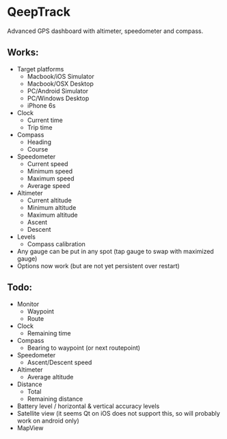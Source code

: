 # QeepTrack
Advanced GPS dashboard with altimeter, speedometer and compass.

## Works: ##
 * Target platforms
   * Macbook/iOS Simulator
   * Macbook/OSX Desktop
   * PC/Android Simulator
   * PC/Windows Desktop
   * iPhone 6s
 * Clock
   * Current time
   * Trip time
 * Compass
   * Heading
   * Course
 * Speedometer
   * Current speed
   * Minimum speed
   * Maximum speed
   * Average speed
 * Altimeter
   * Current altitude
   * Minimum altitude
   * Maximum altitude
   * Ascent
   * Descent
 * Levels
   * Compass calibration 
 * Any gauge can be put in any spot (tap gauge to swap with maximized gauge)
 * Options now work (but are not yet persistent over restart)

## Todo: ##
 * Monitor
   * Waypoint
   * Route
 * Clock
   * Remaining time
 * Compass
   * Bearing to waypoint (or next routepoint)
 * Speedometer
   * Ascent/Descent speed
 * Altimeter
   * Average altitude
 * Distance
   * Total
   * Remaining distance
 * Battery level / horizontal & vertical accuracy levels
 * Satellite view (it seems Qt on iOS does not support this, so will probably work on android only)
 * MapView
